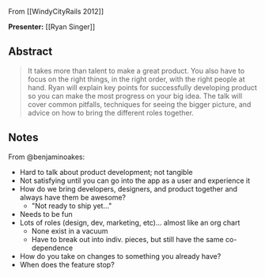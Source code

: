 From [[WindyCityRails 2012]]

**Presenter:** [[Ryan Singer]]

## Abstract

> It takes more than talent to make a great product. You also have to focus on the right things, in the right order, with the right people at hand. Ryan will explain key points for successfully developing product so you can make the most progress on your big idea. The talk will cover common pitfalls, techniques for seeing the bigger picture, and advice on how to bring the different roles together.

## Notes

From @benjaminoakes:

* Hard to talk about product development; not tangible
* Not satisfying until you can go into the app as a user and experience it
* How do we bring developers, designers, and product together and always have them be awesome?
    * "Not ready to ship yet..."
* Needs to be fun
* Lots of roles (design, dev, marketing, etc)... almost like an org chart
    * None exist in a vacuum
    * Have to break out into indiv. pieces, but still have the same co-dependence
* How do you take on changes to something you already have?
* When does the feature stop?
